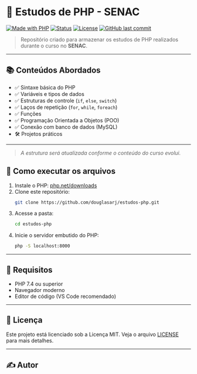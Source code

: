 # 📘 Estudos de PHP - SENAC

[![Made with PHP](https://img.shields.io/badge/Made%20with-PHP-777BB4?style=for-the-badge&logo=php&logoColor=white)](https://www.php.net/)
[![Status](https://img.shields.io/badge/status-em%20desenvolvimento-yellow?style=for-the-badge)](#)
[![License](https://img.shields.io/badge/license-MIT-blue?style=for-the-badge)](LICENSE)
[![GitHub last commit](https://img.shields.io/github/last-commit/douglasarj/estudos-php?style=for-the-badge)](https://github.com/douglasarj/estudos-php)

> Repositório criado para armazenar os estudos de PHP realizados durante o curso no **SENAC**.

---

## 📚 Conteúdos Abordados

- ✅ Sintaxe básica do PHP
- ✅ Variáveis e tipos de dados
- ✅ Estruturas de controle (`if`, `else`, `switch`)
- ✅ Laços de repetição (`for`, `while`, `foreach`)
- ✅ Funções
- ✅ Programação Orientada a Objetos (POO)
- ✅ Conexão com banco de dados (MySQL)
- 🛠️ Projetos práticos


---

> *A estrutura será atualizada conforme o conteúdo do curso evolui.*

## 🚀 Como executar os arquivos

1. Instale o PHP: [php.net/downloads](https://www.php.net/downloads.php)
2. Clone este repositório:
   ```bash
   git clone https://github.com/douglasarj/estudos-php.git
   ```
3. Acesse a pasta:
   ```bash
   cd estudos-php
   ```
4. Inicie o servidor embutido do PHP:
   ```bash
   php -S localhost:8000
   ```

---

## 📌 Requisitos

- PHP 7.4 ou superior
- Navegador moderno
- Editor de código (VS Code recomendado)

---

## 📄 Licença

Este projeto está licenciado sob a Licença MIT. Veja o arquivo [LICENSE](LICENSE) para mais detalhes.

---

## ✍️ Autor